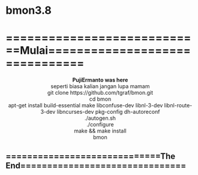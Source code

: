 # bmon3.8
<h1>============================Mulai===============================</h1>
<center>
<b>PujiErmanto was here</b><br>
seperti biasa kalian jangan lupa mamam <br>
git clone https://github.com/tgraf/bmon.git<br>
cd bmon<br>
apt-get install build-essential make libconfuse-dev libnl-3-dev libnl-route-3-dev libncurses-dev pkg-config dh-autoreconf<br>
./autogen.sh<br>
./configure<br>
make && make install<br>
bmon<br></center>
<h2>=============================The End===============================</h2>
